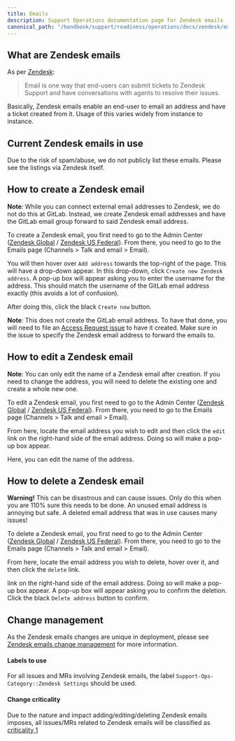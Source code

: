 ```yaml
---
title: Emails
description: Support Operations documentation page for Zendesk emails
canonical_path: "/handbook/support/readiness/operations/docs/zendesk/emails"
---
```


## What are Zendesk emails

As per
[Zendesk](https://support.zendesk.com/hc/en-us/articles/203663256-Getting-started-with-email-in-Zendesk-Support):

> Email is one way that end-users can submit tickets to Zendesk Support and have
> conversations with agents to resolve their issues.

Basically, Zendesk emails enable an end-user to email an address and have a
ticket created from it. Usage of this varies widely from instance to instance.

## Current Zendesk emails in use

Due to the risk of spam/abuse, we do not publicly list these emails. Please see
the listings via Zendesk itself.

## How to create a Zendesk email

**Note**: While you can connect external email addresses to Zendesk, we do not
do this at GitLab. Instead, we create Zendesk email addresses and have the
GitLab email group forward to said Zendesk email address.

To create a Zendesk email, you first need to go to the Admin Center
([Zendesk Global](https://gitlab.zendesk.com/admin/) /
[Zendesk US Federal](https://gitlab-federal-support.zendesk.com/admin/)). From
there, you need to go to the Emails page (Channels > Talk and email > Email).

You will then hover over `Add address` towards the top-right of the page. This
will have a drop-down appear. In this drop-down, click
`Create new Zendesk address`. A pop-up box will appear asking you to enter the
username for the address. This should match the username of the GitLab email
address exactly (this avoids a lot of confusion).

After doing this, click the black `Create now` button.

**Note**: This does not create the GitLab email address. To have that done, you
will need to file an
[Access Request issue](https://gitlab.com/gitlab-com/team-member-epics/access-requests/-/issues)
to have it created. Make sure in the issue to specify the Zendesk email address
to forward the emails to.

## How to edit a Zendesk email

**Note**: You can only edit the name of a Zendesk email after creation. If you
need to change the address, you will need to delete the existing one and create
a whole new one.

To edit a Zendesk email, you first need to go to the Admin Center
([Zendesk Global](https://gitlab.zendesk.com/admin/) /
[Zendesk US Federal](https://gitlab-federal-support.zendesk.com/admin/)). From
there, you need to go to the Emails page (Channels > Talk and email > Email).

From here, locate the email address you wish to edit and then click the `edit`
link on the right-hand side of the email address. Doing so will make a pop-up
box appear.

Here, you can edit the name of the address.

## How to delete a Zendesk email

**Warning!** This can be disastrous and can cause issues. Only do this when you
are 110% sure this needs to be done. An unused email address is annoying but
safe. A deleted email address that was in use causes many issues!

To delete a Zendesk email, you first need to go to the Admin Center
([Zendesk Global](https://gitlab.zendesk.com/admin/) /
[Zendesk US Federal](https://gitlab-federal-support.zendesk.com/admin/)). From
there, you need to go to the Emails page (Channels > Talk and email > Email).

From here, locate the email address you wish to delete, hover over it, and then
click the `delete` link.

link on the right-hand side of the email address. Doing so will make a pop-up
box appear. A pop-up box will appear asking you to confirm the deletion. Click
the black `Delete address` button to confirm.

## Change management

As the Zendesk emails changes are unique in deployment, please see
[Zendesk emails change management](/handbook/support/readiness/operations/docs/change_management#zendesk-emails-change-management)
for more information.

#### Labels to use

For all issues and MRs involving Zendesk emails, the label
`Support-Ops-Category::Zendesk Settings` should be used.

#### Change criticality

Due to the nature and impact adding/editing/deleting Zendesk emails imposes,
all issues/MRs related to Zendesk emails will be classified as
[criticality 1](/handbook/support/readiness/operations/docs/change_criticalities#criticality-1)
